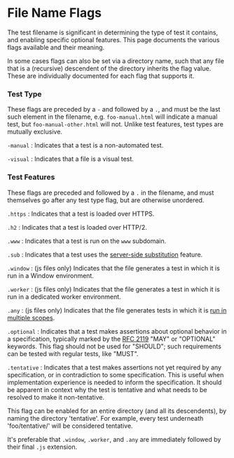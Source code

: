 # File Name Flags

The test filename is significant in determining the type of test it
contains, and enabling specific optional features. This page documents
the various flags available and their meaning.

In some cases flags can also be set via a directory name, such that any file
that is a (recursive) descendent of the directory inherits the flag value.
These are individually documented for each flag that supports it.


### Test Type

These flags are preceded by a `-` and followed by a `.`, and must be the
last such element in the filename, e.g. `foo-manual.html` will indicate
a manual test, but `foo-manual-other.html` will not. Unlike test features,
test types are mutually exclusive.


`-manual`
 : Indicates that a test is a non-automated test.

`-visual`
 : Indicates that a file is a visual test.


### Test Features

These flags are preceded and followed by a `.` in the filename, and must themselves
go after any test type flag, but are otherwise unordered.


`.https`
 : Indicates that a test is loaded over HTTPS.

 `.h2`
 : Indicates that a test is loaded over HTTP/2.

 `.www`
 : Indicates that a test is run on the `www` subdomain.

`.sub`
 : Indicates that a test uses the [server-side substitution](server-pipes.html#sub)
   feature.

`.window`
 : (js files only) Indicates that the file generates a test in which
    it is run in a Window environment.

`.worker`
 : (js files only) Indicates that the file generates a test in which
    it is run in a dedicated worker environment.

`.any`
 : (js files only) Indicates that the file generates tests in which it
    is [run in multiple scopes](testharness).

`.optional`
 : Indicates that a test makes assertions about optional behavior in a
   specification, typically marked by the [RFC 2119] "MAY" or "OPTIONAL"
   keywords. This flag should not be used for "SHOULD"; such requirements
   can be tested with regular tests, like "MUST".

`.tentative`
 : Indicates that a test makes assertions not yet required by any specification,
   or in contradiction to some specification. This is useful when implementation
   experience is needed to inform the specification. It should be apparent in
   context why the test is tentative and what needs to be resolved to make it
   non-tentative.

   This flag can be enabled for an entire directory (and all its descendents),
   by naming the directory 'tentative'. For example, every test underneath
   'foo/tentative/' will be considered tentative.

It's preferable that `.window`, `.worker`, and `.any` are immediately followed
by their final `.js` extension.

[RFC 2119]: https://tools.ietf.org/html/rfc2119
